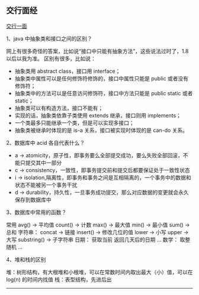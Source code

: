 ## 交行面经
[交行一面](https://www.nowcoder.com/discuss/425193)

1、java 中抽象类和接口之间的区别？

网上有很多奇怪的答案，比如说“接口中只能有抽象方法”，这些说法过时了，1.8以后以我为准。 
区别有很多，比如说：
* 抽象类用 abstract class，接口用 interface；
* 抽象类中属性可以是任何修饰符修饰的，接口中属性只能是 public 或者没有修饰符；
* 抽象类中的方法可以是任意访问修饰符，接口中方法只能是 public static 或者 static；
* 抽象类可以有构造方法，接口不能有；
* 实现的话，抽象类依靠子类使用 extends 继承，接口则用 implements；
* 一个类最多只能继承一个类，但是可以实现多接口；
* 抽象类被继承时体现的是 is-a 关系，接口被实现时体现的是 can-do 关系。

2、数据库中 acid 各自代表什么？
* a -> atomicity，原子性，即事务要么全部提交成功，要么失败全部回滚，不能只提交其中一部分
* c -> consistency，一致性，即事务提交前和提交后都要保证处于一致性状态
* i -> isolation,隔离性，即事务和事务之间是互相隔离的，一个事务中的数据和状态不能被另一个事务干扰
* d -> durability，持久性，一旦事务成功提交，那么对应数据的变更就会永久保存到数据库中

3、数据库中常用的函数？

常用
avg() -> 平均值
count() -> 计数
max() -> 最大值
min() -> 最小值
sum() -> 总和
字符串：
concat -> 链接
insert() -> 修改几位的值
lower -> 小写
upper -> 大写
substring() -> 子字符串
日期：
获取当前
返回几天后的日期
...
数学：
取整
随机
...

4、堆和栈的区别

堆：树形结构，有大根堆和小根堆，可以在常数时间内取出最大（小）值，可以在 log(n) 的时间内找值
栈：表型结构，先进后出

---------

